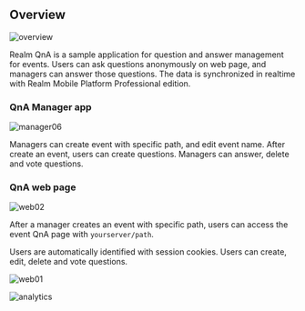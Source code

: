 ## Overview

![overview](https://images.contentful.com/emmiduwd41v7/3OA5V3IeFOkacuauCims8a/213930f48fe70f7ec806e107f81a19f9/qna-overview.png)

Realm QnA is a sample application for question and answer management for events. Users can ask questions anonymously on web page, and managers can answer those questions. The data is synchronized in realtime with Realm Mobile Platform Professional edition.

### QnA Manager app

![manager06](http://images.contentful.com/emmiduwd41v7/2uxWKdSItCW8KSCCoAuq0a/22813c4b8a365b2a78544ff70d699456/manager06.PNG)

Managers can create event with specific path, and edit event name. After create an event, users can create questions. Managers can answer, delete and vote questions.

### QnA web page

![web02](http://images.contentful.com/emmiduwd41v7/3qmz30yn9mu0QcwE8aQ2aa/ec0264c1c657c23d03f8001101bb5583/web02.png)

After a manager creates an event with specific path, users can access the event QnA page with `yourserver/path`.

Users are automatically identified with session cookies. Users can create, edit, delete and vote questions.

![web01](http://images.contentful.com/emmiduwd41v7/5YvIMIKtuoUmO6e0wOyi8G/b791be9a3e0715c9b257f62870da313c/web01.png)

![analytics](https://ga-beacon.appspot.com/UA-50247013-2/realm-qna/README?pixel)
